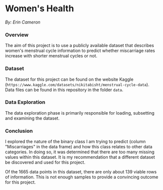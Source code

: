 # Women's Health   

_By: Erin Cameron_


### Overview
The aim of this project is to use a publicly available dataset that describes women's menstrual cycle information to predict whether miscarriage rates increase with shorter menstrual cycles or not.

### Dataset
The dataset for this project can be found on the website Kaggle (` https://www.kaggle.com/datasets/nikitabisht/menstrual-cycle-data `). Data files can be found in this repository in the folder `data`.

### Data Exploration
The data exploration phase is primarily responsible for loading, subsetting and examining the dataset.

### Conclusion
I explored the nature of the binary class I am trying to predict (column "Miscarriages" in the data frame) and how this class relates to other data categories. In doing so, it was determined that there are too many missing values within this dataset. It is my recommendation that a different dataset be discovered and used for this project.

Of the 1665 data points in this dataset, there are only about 139 viable rows of information. This is not enough samples to provide a convincing outcome for this project.